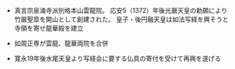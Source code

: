 - 真言宗泉涌寺派別格本山雲龍院。
応安5（1372）年後光厳天皇の勅願により竹厳聖皐を開山として創建された。
皇子・後円融天皇は如法写経を興そうと寺領を寄せ龍華殿を建立

- 如周正専が雲龍、龍華両院を合併

- 寛永19年後水尾天皇より写経会に要する仏具の寄付を受けて再興を遂げる